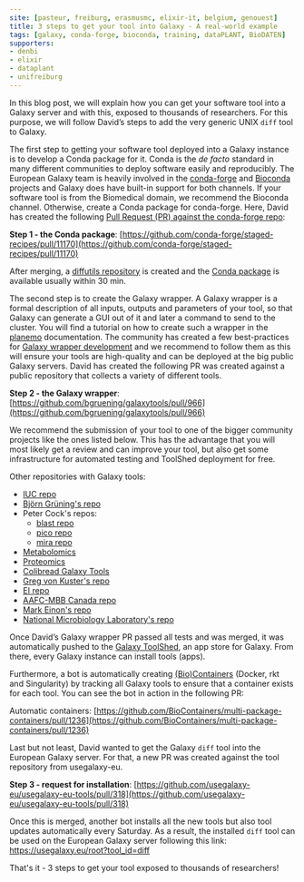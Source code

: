 ```yaml
---
site: [pasteur, freiburg, erasmusmc, elixir-it, belgium, genouest]
title: 3 steps to get your tool into Galaxy - A real-world example
tags: [galaxy, conda-forge, bioconda, training, dataPLANT, BioDATEN]
supporters:
- denbi
- elixir
- dataplant
- unifreiburg
---
```


In this blog post, we will explain how you can get your software tool into a Galaxy server and with this, exposed to thousands of researchers.
For this purpose, we will follow David’s steps to add the very generic UNIX `diff` tool to Galaxy.

The first step to getting your software tool deployed into a Galaxy instance is to develop a Conda package for it.
Conda is the *de facto* standard in many different communities to deploy software easily and reproducibly.
The European Galaxy team is heavily involved in the [conda-forge](https://conda-forge.org) and [Bioconda](https://www.nature.com/articles/s41592-018-0046-7) projects and Galaxy does have built-in support for both channels.
If your software tool is from the Biomedical domain, we recommend the Bioconda channel. Otherwise,
create a Conda package for conda-forge. Here, David has created the following
[Pull Request (PR) against the conda-forge repo](https://github.com/conda-forge/staged-recipes/pull/11170):

**Step 1 - the Conda package**: [https://github.com/conda-forge/staged-recipes/pull/11170](https://github.com/conda-forge/staged-recipes/pull/11170)

After merging, a [diffutils repository](https://github.com/conda-forge/diffutils-feedstock) is
created and the [Conda package](https://anaconda.org/conda-forge/diffutils) is available usually within 30 min.

The second step is to create the Galaxy wrapper. A Galaxy wrapper is a formal description of all inputs,
outputs and parameters of your tool, so that Galaxy can generate a GUI out of it and later a command to send to the cluster.
You will find a tutorial on how to create such a wrapper in the [planemo](https://planemo.readthedocs.io/en/latest/writing.html)
documentation. The community has created a few best-practices for
[Galaxy wrapper development](https://galaxy-iuc-standards.readthedocs.io/en/latest/best_practices/tool_xml.html
) and we recommend to follow them as this will ensure your tools are high-quality and can be deployed at
the big public Galaxy servers. David has created the following PR was created against a public repository that collects a variety of different tools.

**Step 2 - the Galaxy wrapper**: [https://github.com/bgruening/galaxytools/pull/966](https://github.com/bgruening/galaxytools/pull/966)

We recommend the submission of your tool to one of the bigger community projects like the ones listed below.
This has the advantage that you will most likely get a review and can improve your tool, but also get some
infrastructure for automated testing and ToolShed deployment for free.

Other repositories with Galaxy tools:
* [IUC repo](https://github.com/galaxyproject/tools-iuc)
* [Björn Grüning's repo](https://github.com/bgruening/galaxytools)
* Peter Cock's repos:
   * [blast repo](https://github.com/peterjc/galaxy_blast)
   * [pico repo](https://github.com/peterjc/pico_galaxy)
   * [mira repo](https://github.com/peterjc/galaxy_mira)
* [Metabolomics](https://github.com/workflow4metabolomics/tools-metabolomics)
* [Proteomics](https://github.com/galaxyproteomics/tools-galaxyp)
* [Colibread Galaxy Tools](https://github.com/genouest/tools-colibread)
* [Greg von Kuster's repo](https://github.com/gregvonkuster/galaxy-csg)
* [EI repo](https://github.com/TGAC/earlham-galaxytools)
* [AAFC-MBB Canada repo](https://github.com/AAFC-MBB/Galaxy/tree/master/wrappers)
* [Mark Einon's repo](https://gitlab.com/einonm/galaxy-tools)
* [National Microbiology Laboratory's repo](https://github.com/phac-nml/galaxy_tools)

Once David’s Galaxy wrapper PR passed all tests and was merged, it was automatically pushed
to the [Galaxy ToolShed](https://toolshed.g2.bx.psu.edu/view/bgruening/diff/), an app store for Galaxy. From there, every Galaxy instance can install tools (apps).

Furthermore, a bot is automatically creating [(Bio)Containers](https://biocontainers.pro) (Docker, rkt and Singularity) by
tracking all Galaxy tools to ensure that a container exists for each tool. You can see the bot in action in the following PR:

Automatic containers: [https://github.com/BioContainers/multi-package-containers/pull/1236](https://github.com/BioContainers/multi-package-containers/pull/1236)

Last but not least, David wanted to get the Galaxy `diff` tool into the European Galaxy server.
For that, a new PR was created against the tool repository from usegalaxy-eu.

**Step 3 - request for installation**: [https://github.com/usegalaxy-eu/usegalaxy-eu-tools/pull/318](https://github.com/usegalaxy-eu/usegalaxy-eu-tools/pull/318)

Once this is merged, another bot installs all the new tools but also tool updates automatically every Saturday.
As a result, the installed `diff` tool can be used on the European Galaxy server following this link: https://usegalaxy.eu/root?tool_id=diff

That's it - 3 steps to get your tool exposed to thousands of researchers!
